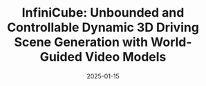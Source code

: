 ---
# Featured image
# To use, add an image named `featured.jpg/png` to your page's folder.
# Focal points: Smart, Center, TopLeft, Top, TopRight, Left, Right, BottomLeft, Bottom, BottomRight.
image:
  caption: ""
  focal_point: ""
  preview_only: false
title: "InfiniCube: Unbounded and Controllable Dynamic 3D Driving Scene Generation with World-Guided Video Models"
date: 2025-01-15
authors: ["Yifan Lu*", "Xuanchi Ren*", "Jiawei Yang", "Tianchang Shen", "Zhangjie Wu", "Jun Gao", "Yue Wang", "Siheng Chen", "Mike Chen", "Sanja Fidler", "Jiahui Huang"]
publication_types: ["3"]
featured: false
url_pdf: "https://research.nvidia.com/labs/toronto-ai/infinicube/assets/paper.pdf"
links:
  - icon_pack: fab
    icon: 
    name: Website
    url: 'https://research.nvidia.com/labs/toronto-ai/infinicube/'
publication: "ICCV 2025"
---